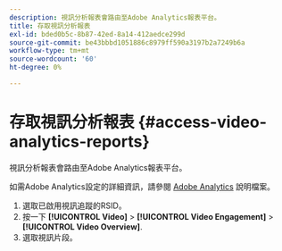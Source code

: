 ```yaml
---
description: 視訊分析報表會路由至Adobe Analytics報表平台。
title: 存取視訊分析報表
exl-id: bded0b5c-8b87-42ed-8a14-412aedce299d
source-git-commit: be43bbbd1051886c8979ff590a3197b2a7249b6a
workflow-type: tm+mt
source-wordcount: '60'
ht-degree: 0%

---
```


# 存取視訊分析報表 {#access-video-analytics-reports}

視訊分析報表會路由至Adobe Analytics報表平台。

如需Adobe Analytics設定的詳細資訊，請參閱 [Adobe Analytics](https://microsite.omniture.com/t2/help/en_US/reference/) 說明檔案。
1. 選取已啟用視訊追蹤的RSID。
1. 按一下 **[!UICONTROL Video]** > **[!UICONTROL Video Engagement]** > **[!UICONTROL Video Overview]**.
1. 選取視訊片段。
